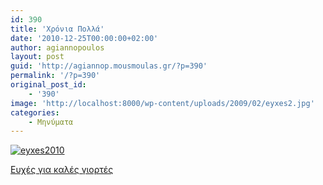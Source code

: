 ```yaml
---
id: 390
title: 'Χρόνια Πολλά'
date: '2010-12-25T00:00:00+02:00'
author: agiannopoulos
layout: post
guid: 'http://agiannop.mousmoulas.gr/?p=390'
permalink: '/?p=390'
original_post_id:
    - '390'
image: 'http://localhost:8000/wp-content/uploads/2009/02/eyxes2.jpg'
categories:
    - Μηνύματα
---
```


[![eyxes2010](http://localhost:8000/wp-content/uploads/2009/02/eyxes20102.jpg)](http://localhost:8000/wp-content/uploads/2009/02/eyxes2.jpg)

[Ευχές για καλές γιορτές ](http://localhost:8000/wp-content/uploads/2009/02/eyxes2.jpg)